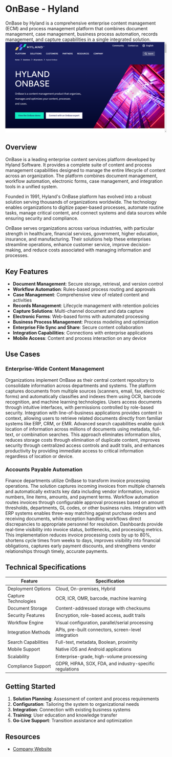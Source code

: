 
# OnBase - Hyland

OnBase by Hyland is a comprehensive enterprise content management (ECM) and process management platform that combines document management, case management, business process automation, records management, and capture capabilities in a single integrated solution.
![OnBase](assets\onbase-hyland.png)

## Overview

OnBase is a leading enterprise content services platform developed by Hyland Software. It provides a complete suite of content and process management capabilities designed to manage the entire lifecycle of content across an organization. The platform combines document management, workflow automation, electronic forms, case management, and integration tools in a unified system.

Founded in 1991, Hyland's OnBase platform has evolved into a robust solution serving thousands of organizations worldwide. The technology enables organizations to digitize paper-based processes, automate routine tasks, manage critical content, and connect systems and data sources while ensuring security and compliance.

OnBase serves organizations across various industries, with particular strength in healthcare, financial services, government, higher education, insurance, and manufacturing. Their solutions help these enterprises streamline operations, enhance customer service, improve decision-making, and reduce costs associated with managing information and processes.

## Key Features

- **Document Management**: Secure storage, retrieval, and version control
- **Workflow Automation**: Rules-based process routing and approvals
- **Case Management**: Comprehensive view of related content and activities
- **Records Management**: Lifecycle management with retention policies
- **Capture Solutions**: Multi-channel document and data capture
- **Electronic Forms**: Web-based forms with automated processing
- **Business Process Management**: Process modeling and optimization
- **Enterprise File Sync and Share**: Secure content collaboration
- **Integration Capabilities**: Connections with enterprise applications
- **Mobile Access**: Content and process interaction on any device

## Use Cases

### Enterprise-Wide Content Management

Organizations implement OnBase as their central content repository to consolidate information across departments and systems. The platform captures documents from multiple sources (scanners, email, fax, electronic forms) and automatically classifies and indexes them using OCR, barcode recognition, and machine learning technologies. Users access documents through intuitive interfaces, with permissions controlled by role-based security. Integration with line-of-business applications provides content in context, allowing users to retrieve related documents directly from familiar systems like ERP, CRM, or EMR. Advanced search capabilities enable quick location of information across millions of documents using metadata, full-text, or combination searches. This approach eliminates information silos, reduces storage costs through elimination of duplicate content, improves security through centralized access controls and audit trails, and enhances productivity by providing immediate access to critical information regardless of location or device.

### Accounts Payable Automation

Finance departments utilize OnBase to transform invoice processing operations. The solution captures incoming invoices from multiple channels and automatically extracts key data including vendor information, invoice numbers, line items, amounts, and payment terms. Workflow automation routes invoices through configurable approval processes based on amount thresholds, departments, GL codes, or other business rules. Integration with ERP systems enables three-way matching against purchase orders and receiving documents, while exception handling workflows direct discrepancies to appropriate personnel for resolution. Dashboards provide real-time visibility into invoice status, bottlenecks, and processing metrics. This implementation reduces invoice processing costs by up to 80%, shortens cycle times from weeks to days, improves visibility into financial obligations, captures early payment discounts, and strengthens vendor relationships through timely, accurate payments.

## Technical Specifications

| Feature | Specification |
|---------|---------------|
| Deployment Options | Cloud, On-premises, Hybrid |
| Capture Technologies | OCR, ICR, OMR, barcode, machine learning |
| Document Storage | Content-addressed storage with checksums |
| Security Features | Encryption, role-based access, audit trails |
| Workflow Engine | Visual configuration, parallel/serial processing |
| Integration Methods | APIs, pre-built connectors, screen-level integration |
| Search Capabilities | Full-text, metadata, Boolean, proximity |
| Mobile Support | Native iOS and Android applications |
| Scalability | Enterprise-grade, high-volume processing |
| Compliance Support | GDPR, HIPAA, SOX, FDA, and industry-specific regulations |

## Getting Started

1. **Solution Planning**: Assessment of content and process requirements
2. **Configuration**: Tailoring the system to organizational needs
3. **Integration**: Connection with existing business systems
4. **Training**: User education and knowledge transfer
5. **Go-Live Support**: Transition assistance and optimization

## Resources

- [Company Website](https://www.hyland.com/en/platform/product-suite/onbase)
